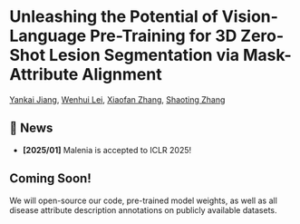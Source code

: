 # Unleashing the Potential of Vision-Language Pre-Training for 3D Zero-Shot Lesion Segmentation via Mask-Attribute Alignment
[Yankai Jiang](https://scholar.google.com/citations?user=oQKcL_oAAAAJ), [Wenhui Lei](https://scholar.google.com/citations?hl=zh-CN&user=kvD7060AAAAJ), [Xiaofan Zhang](https://scholar.google.com/citations?user=30e95fEAAAAJ), [Shaoting Zhang](https://scholar.google.com/citations?user=oiBMWK4AAAAJ)

## 🎉 News
- **\[2025/01\]** Malenia is accepted to ICLR 2025!

## Coming Soon!

We will open-source our code, pre-trained model weights, as well as all disease attribute description annotations on publicly available datasets.
